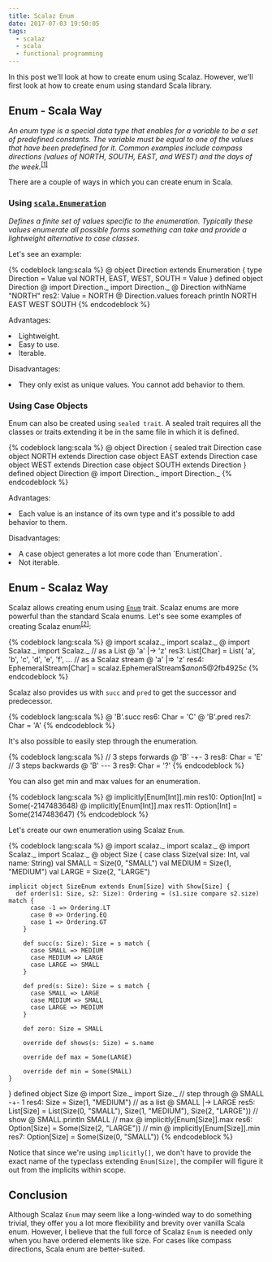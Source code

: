 ```yaml
---
title: Scalaz Enum
date: 2017-07-03 19:50:05
tags:
  - scalaz
  - scala
  - functional programming
---
```


In this post we'll look at how to create enum using Scalaz. However, we'll first look at how to create enum using standard Scala library.  

## Enum - Scala Way  

*An enum type is a special data type that enables for a variable to be a set of predefined constants. The variable must be equal to one of the values that have been predefined for it. Common examples include compass directions (values of NORTH, SOUTH, EAST, and WEST) and the days of the week.*<sup>[[1]](https://docs.oracle.com/javase/tutorial/java/javaOO/enum.html)</sup>   

There are a couple of ways in which you can create enum in Scala.  

### Using [`scala.Enumeration`](http://www.scala-lang.org/api/current/scala/Enumeration.html)  

*Defines a finite set of values specific to the enumeration. Typically these values enumerate all possible forms something can take and provide a lightweight alternative to case classes.*  

Let's see an example:  

{% codeblock lang:scala %}
@ object Direction extends Enumeration {
    type Direction = Value
    val NORTH, EAST, WEST, SOUTH = Value
  }
defined object Direction
@ import Direction._
import Direction._
@ Direction withName "NORTH"
res2: Value = NORTH
@ Direction.values foreach println
NORTH
EAST
WEST
SOUTH
{% endcodeblock %}    

Advantages:  

<li> Lightweight. </li>
<li> Easy to use. </li>
<li> Iterable. </li>

Disadvantages:

<li> They only exist as unique values. You cannot add behavior to them. </li>

### Using Case Objects  

Enum can also be created using `sealed trait`. A sealed trait requires all the classes or traits extending it be in the same file in which it is defined.

{% codeblock lang:scala %}
@ object Direction {
    sealed trait Direction
    case object NORTH extends Direction
    case object EAST extends Direction
    case object WEST extends Direction
    case object SOUTH extends Direction
  }
defined object Direction
@ import Direction._
import Direction._
{% endcodeblock %}  

Advantages:  

<li> Each value is an instance of its own type and it's possible to add behavior to them. </li>  

Disadvantages:  

<li> A case object generates a lot more code than `Enumeration`. </li>  
<li> Not iterable. </li>  

## Enum - Scalaz Way  

Scalaz allows creating enum using [`Enum`](https://github.com/scalaz/scalaz/blob/fabab8f699d56279d6f2cc28d02cc2b768e314d7/core/src/main/scala/scalaz/Enum.scala) trait. Scalaz enums are more powerful than the standard Scala enums. Let's see some examples of creating Scalaz enum<sup>[[2]](http://eed3si9n.com/learning-scalaz/Enum.html)</sup>:  

{% codeblock lang:scala %}
@ import scalaz._
import scalaz._
@ import Scalaz._
import Scalaz._
// as a List
@ 'a' |-> 'z'
res3: List[Char] = List(
  'a',
  'b',
  'c',
  'd',
  'e',
  'f',
  ...
// as a Scalaz stream
@ 'a' |=> 'z'
res4: EphemeralStream[Char] = scalaz.EphemeralStream$$anon$5@2fb4925c
{% endcodeblock %}

Scalaz also provides us with `succ` and `pred` to get the successor and predecessor.

{% codeblock lang:scala %}
@ 'B'.succ
res6: Char = 'C'
@ 'B'.pred
res7: Char = 'A'
{% endcodeblock %}  

It's also possible to easily step through the enumeration.  

{% codeblock lang:scala %}
// 3 steps forwards
@ 'B' -+- 3
res8: Char = 'E'
// 3 steps backwards
@ 'B' --- 3
res9: Char = '?'
{% endcodeblock %}  

You can also get min and max values for an enumeration.  

{% codeblock lang:scala %}
@ implicitly[Enum[Int]].min
res10: Option[Int] = Some(-2147483648)
@ implicitly[Enum[Int]].max
res11: Option[Int] = Some(2147483647)
{% endcodeblock %}

Let's create our own enumeration using Scalaz `Enum`.

{% codeblock lang:scala %}
@ import scalaz._
import scalaz._
@ import Scalaz._
import Scalaz._
@ object Size {
    case class Size(val size: Int, val name: String)
    val SMALL = Size(0, "SMALL")
    val MEDIUM = Size(1, "MEDIUM")
    val LARGE = Size(2, "LARGE")

    implicit object SizeEnum extends Enum[Size] with Show[Size] {
      def order(s1: Size, s2: Size): Ordering = (s1.size compare s2.size) match {
          case -1 => Ordering.LT
          case 0 => Ordering.EQ
          case 1 => Ordering.GT
        }

        def succ(s: Size): Size = s match {
          case SMALL => MEDIUM
          case MEDIUM => LARGE
          case LARGE => SMALL
        }

        def pred(s: Size): Size = s match {
          case SMALL => LARGE
          case MEDIUM => SMALL
          case LARGE => MEDIUM
        }

        def zero: Size = SMALL

        override def shows(s: Size) = s.name

        override def max = Some(LARGE)

        override def min = Some(SMALL)
    }
  }
defined object Size
@ import Size._
import Size._
// step through
@ SMALL -+- 1
res4: Size = Size(1, "MEDIUM")
// as a list
@ SMALL |-> LARGE
res5: List[Size] = List(Size(0, "SMALL"), Size(1, "MEDIUM"), Size(2, "LARGE"))
// show
@ SMALL.println
SMALL
// max
@ implicitly[Enum[Size]].max
res6: Option[Size] = Some(Size(2, "LARGE"))
// min
@ implicitly[Enum[Size]].min
res7: Option[Size] = Some(Size(0, "SMALL"))
{% endcodeblock %}  

Notice that since we're using `implicitly[]`, we don't have to provide the exact name of the typeclass extending `Enum[Size]`, the compiler will figure it out from the implicits within scope.

## Conclusion  

Although Scalaz `Enum` may seem like a long-winded way to do something trivial, they offer you a lot more flexibility and brevity over vanilla Scala enum. However, I believe that the full force of Scalaz `Enum` is needed only when you have ordered elements like size. For cases like compass directions, Scala enum are better-suited.